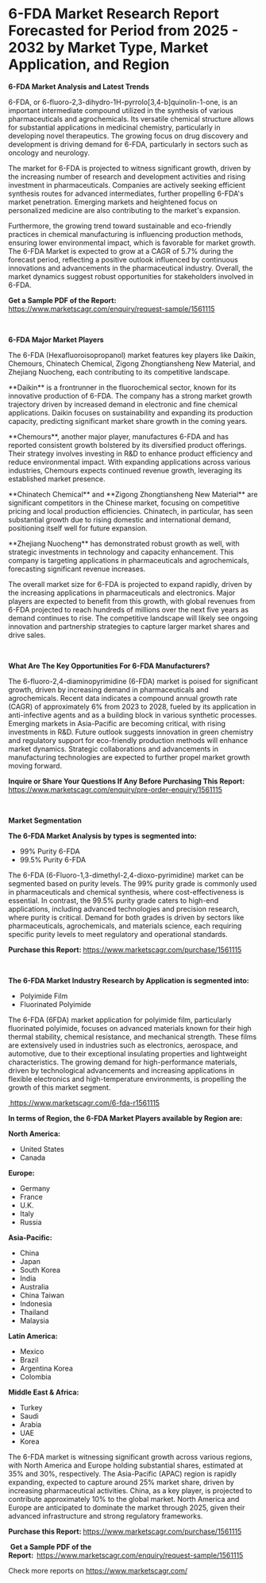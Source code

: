 <p><h1>6-FDA Market Research Report Forecasted for Period from 2025 -  2032 by Market Type, Market Application, and Region</h1></p><p><strong>6-FDA Market Analysis and Latest Trends</strong></p>
<p><p>6-FDA, or 6-fluoro-2,3-dihydro-1H-pyrrolo[3,4-b]quinolin-1-one, is an important intermediate compound utilized in the synthesis of various pharmaceuticals and agrochemicals. Its versatile chemical structure allows for substantial applications in medicinal chemistry, particularly in developing novel therapeutics. The growing focus on drug discovery and development is driving demand for 6-FDA, particularly in sectors such as oncology and neurology.</p><p>The market for 6-FDA is projected to witness significant growth, driven by the increasing number of research and development activities and rising investment in pharmaceuticals. Companies are actively seeking efficient synthesis routes for advanced intermediates, further propelling 6-FDA's market penetration. Emerging markets and heightened focus on personalized medicine are also contributing to the market's expansion. </p><p>Furthermore, the growing trend toward sustainable and eco-friendly practices in chemical manufacturing is influencing production methods, ensuring lower environmental impact, which is favorable for market growth. The 6-FDA Market is expected to grow at a CAGR of 5.7% during the forecast period, reflecting a positive outlook influenced by continuous innovations and advancements in the pharmaceutical industry. Overall, the market dynamics suggest robust opportunities for stakeholders involved in 6-FDA.</p></p>
<p><strong>Get a Sample PDF of the Report:&nbsp;</strong> <a href="https://www.marketscagr.com/enquiry/request-sample/1561115?utm_campaign=2268&utm_medium=2&utm_source=Github&utm_content=ia&utm_term=01022025&utm_id=6-fda">https://www.marketscagr.com/enquiry/request-sample/1561115</a></p>
<p>&nbsp;</p>
<p><strong>6-FDA Major Market Players</strong></p>
<p><p>The 6-FDA (Hexafluoroisopropanol) market features key players like Daikin, Chemours, Chinatech Chemical, Zigong Zhongtiansheng New Material, and Zhejiang Nuocheng, each contributing to its competitive landscape.</p><p>**Daikin** is a frontrunner in the fluorochemical sector, known for its innovative production of 6-FDA. The company has a strong market growth trajectory driven by increased demand in electronic and fine chemical applications. Daikin focuses on sustainability and expanding its production capacity, predicting significant market share growth in the coming years.</p><p>**Chemours**, another major player, manufactures 6-FDA and has reported consistent growth bolstered by its diversified product offerings. Their strategy involves investing in R&D to enhance product efficiency and reduce environmental impact. With expanding applications across various industries, Chemours expects continued revenue growth, leveraging its established market presence.</p><p>**Chinatech Chemical** and **Zigong Zhongtiansheng New Material** are significant competitors in the Chinese market, focusing on competitive pricing and local production efficiencies. Chinatech, in particular, has seen substantial growth due to rising domestic and international demand, positioning itself well for future expansion.</p><p>**Zhejiang Nuocheng** has demonstrated robust growth as well, with strategic investments in technology and capacity enhancement. This company is targeting applications in pharmaceuticals and agrochemicals, forecasting significant revenue increases.</p><p>The overall market size for 6-FDA is projected to expand rapidly, driven by the increasing applications in pharmaceuticals and electronics. Major players are expected to benefit from this growth, with global revenues from 6-FDA projected to reach hundreds of millions over the next five years as demand continues to rise. The competitive landscape will likely see ongoing innovation and partnership strategies to capture larger market shares and drive sales.</p></p>
<p>&nbsp;</p>
<p><strong>What Are The Key Opportunities For 6-FDA Manufacturers?</strong></p>
<p><p>The 6-fluoro-2,4-diaminopyrimidine (6-FDA) market is poised for significant growth, driven by increasing demand in pharmaceuticals and agrochemicals. Recent data indicates a compound annual growth rate (CAGR) of approximately 6% from 2023 to 2028, fueled by its application in anti-infective agents and as a building block in various synthetic processes. Emerging markets in Asia-Pacific are becoming critical, with rising investments in R&D. Future outlook suggests innovation in green chemistry and regulatory support for eco-friendly production methods will enhance market dynamics. Strategic collaborations and advancements in manufacturing technologies are expected to further propel market growth moving forward.</p></p>
<p><strong>Inquire or Share Your Questions If Any Before Purchasing This Report:</strong> <a href="https://www.marketscagr.com/enquiry/pre-order-enquiry/1561115?utm_campaign=2268&utm_medium=2&utm_source=Github&utm_content=ia&utm_term=01022025&utm_id=6-fda">https://www.marketscagr.com/enquiry/pre-order-enquiry/1561115</a></p>
<p>&nbsp;</p>
<p><strong>Market Segmentation</strong></p>
<p><strong>The 6-FDA Market Analysis by types is segmented into:</strong></p>
<p><ul><li>99% Purity 6-FDA</li><li>99.5% Purity 6-FDA</li></ul></p>
<p><p>The 6-FDA (6-Fluoro-1,3-dimethyl-2,4-dioxo-pyrimidine) market can be segmented based on purity levels. The 99% purity grade is commonly used in pharmaceuticals and chemical synthesis, where cost-effectiveness is essential. In contrast, the 99.5% purity grade caters to high-end applications, including advanced technologies and precision research, where purity is critical. Demand for both grades is driven by sectors like pharmaceuticals, agrochemicals, and materials science, each requiring specific purity levels to meet regulatory and operational standards.</p></p>
<p><strong>Purchase this Report:&nbsp;</strong><a href="https://www.marketscagr.com/purchase/1561115?utm_campaign=2268&utm_medium=2&utm_source=Github&utm_content=ia&utm_term=01022025&utm_id=6-fda">https://www.marketscagr.com/purchase/1561115</a></p>
<p>&nbsp;</p>
<p><strong>The 6-FDA Market Industry Research by Application is segmented into:</strong></p>
<p><ul><li>Polyimide Film</li><li>Fluorinated Polyimide</li></ul></p>
<p><p>The 6-FDA (6FDA) market application for polyimide film, particularly fluorinated polyimide, focuses on advanced materials known for their high thermal stability, chemical resistance, and mechanical strength. These films are extensively used in industries such as electronics, aerospace, and automotive, due to their exceptional insulating properties and lightweight characteristics. The growing demand for high-performance materials, driven by technological advancements and increasing applications in flexible electronics and high-temperature environments, is propelling the growth of this market segment.</p></p>
<p><a href="https://www.marketscagr.com/6-fda-r1561115?utm_campaign=2268&utm_medium=2&utm_source=Github&utm_content=ia&utm_term=01022025&utm_id=6-fda">&nbsp;https://www.marketscagr.com/6-fda-r1561115</a></p>
<p><strong>In terms of Region, the 6-FDA Market Players available by Region are:</strong></p>
<p>
    <p> <strong> North America: </strong>
        <ul>
            <li>United States</li>
            <li>Canada</li>
        </ul>
        </p> 
    <p> <strong> Europe: </strong>
        <ul>
            <li>Germany</li>
            <li>France</li>
            <li>U.K.</li>
            <li>Italy</li>
            <li>Russia</li>
        </ul>
        </p> 
    <p> <strong> Asia-Pacific: </strong>
        <ul>
            <li>China</li>
            <li>Japan</li>
            <li>South Korea</li>
            <li>India</li>
            <li>Australia</li>
            <li>China Taiwan</li>
            <li>Indonesia</li>
            <li>Thailand</li>
            <li>Malaysia</li>
        </ul>
        </p> 
    <p> <strong> Latin America: </strong>
        <ul>
            <li>Mexico</li>
            <li>Brazil</li>
            <li>Argentina Korea</li>
            <li>Colombia</li>
        </ul>
        </p> 
    <p> <strong> Middle East & Africa: </strong>
        <ul>
            <li>Turkey</li>
            <li>Saudi</li>
            <li>Arabia</li>
            <li>UAE</li>
            <li>Korea</li>
        </ul>
    </p>
    </p>
<p><p>The 6-FDA market is witnessing significant growth across various regions, with North America and Europe holding substantial shares, estimated at 35% and 30%, respectively. The Asia-Pacific (APAC) region is rapidly expanding, expected to capture around 25% market share, driven by increasing pharmaceutical activities. China, as a key player, is projected to contribute approximately 10% to the global market. North America and Europe are anticipated to dominate the market through 2025, given their advanced infrastructure and strong regulatory frameworks.</p></p>
<p><strong>Purchase this Report: </strong><a href="https://www.marketscagr.com/purchase/1561115?utm_campaign=2268&utm_medium=2&utm_source=Github&utm_content=ia&utm_term=01022025&utm_id=6-fda">https://www.marketscagr.com/purchase/1561115</a></p>
<p>&nbsp;<strong>Get a Sample PDF of the Report:&nbsp;&nbsp;</strong><a href="https://www.marketscagr.com/enquiry/request-sample/1561115?utm_campaign=2268&utm_medium=2&utm_source=Github&utm_content=ia&utm_term=01022025&utm_id=6-fda">https://www.marketscagr.com/enquiry/request-sample/1561115</a></p>
<p><strong></strong></p>
<p>Check more reports on <a href="https://www.marketscagr.com/?utm_campaign=2268&utm_medium=2&utm_source=Github&utm_content=ia&utm_term=01022025&utm_id=6-fda">https://www.marketscagr.com/</a></p>